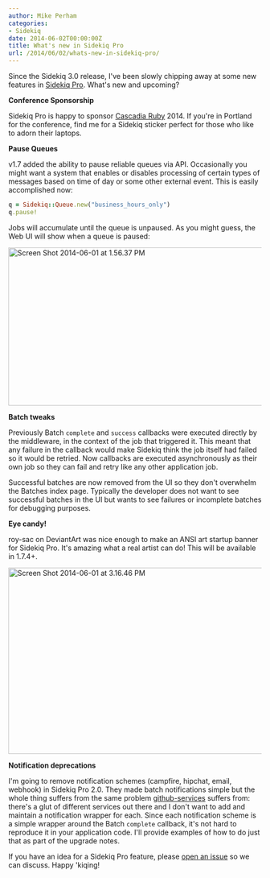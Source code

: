 ```yaml
---
author: Mike Perham
categories:
- Sidekiq
date: 2014-06-02T00:00:00Z
title: What's new in Sidekiq Pro
url: /2014/06/02/whats-new-in-sidekiq-pro/
---
```


Since the Sidekiq 3.0 release, I've been slowly chipping away at some new features in [Sidekiq Pro][1]. What's new and upcoming?
<!--more-->

**Conference Sponsorship**

Sidekiq Pro is happy to sponsor [Cascadia Ruby][2] 2014. If you're in Portland for the conference, find me for a Sidekiq sticker perfect for those who like to adorn their laptops.

**Pause Queues**

v1.7 added the ability to pause reliable queues via API. Occasionally you might want a system that enables or disables processing of certain types of messages based on time of day or some other external event. This is easily accomplished now:

```ruby >}}
q = Sidekiq::Queue.new("business_hours_only")
q.pause!
```


Jobs will accumulate until the queue is unpaused. As you might guess, the Web UI will show when a queue is paused:

[<img src="http://www.mikeperham.com/wp-content/uploads/2014/06/Screen-Shot-2014-06-01-at-1.56.37-PM.png" alt="Screen Shot 2014-06-01 at 1.56.37 PM" class="alignnone size-full wp-image-1673" width="808" height="314" />][3]

**Batch tweaks**

Previously Batch `complete` and `success` callbacks were executed directly by the middleware, in the context of the job that triggered it. This meant that any failure in the callback would make Sidekiq think the job itself had failed so it would be retried. Now callbacks are executed asynchronously as their own job so they can fail and retry like any other application job.

Successful batches are now removed from the UI so they don't overwhelm the Batches index page. Typically the developer does not want to see successful batches in the UI but wants to see failures or incomplete batches for debugging purposes.

**Eye candy!**

roy-sac on DeviantArt was nice enough to make an ANSI art startup banner for Sidekiq Pro. It's amazing what a real artist can do! This will be available in 1.7.4+.

[<img src="http://www.mikeperham.com/wp-content/uploads/2014/06/Screen-Shot-2014-06-01-at-3.16.46-PM.png" alt="Screen Shot 2014-06-01 at 3.16.46 PM" class="alignnone size-full wp-image-1683" width="705" height="370"/>][4]

**Notification deprecations**

I'm going to remove notification schemes (campfire, hipchat, email, webhook) in Sidekiq Pro 2.0. They made batch notifications simple but the whole thing suffers from the same problem [github-services][5] suffers from: there's a glut of different services out there and I don't want to add and maintain a notification wrapper for each. Since each notification scheme is a simple wrapper around the Batch `complete` callback, it's not hard to reproduce it in your application code. I'll provide examples of how to do just that as part of the upgrade notes.

If you have an idea for a Sidekiq Pro feature, please [open an issue][6] so we can discuss. Happy 'kiqing!

 [1]: http://sidekiq.org/
 [2]: http://cascadiaruby.com/
 [3]: http://www.mikeperham.com/wp-content/uploads/2014/06/Screen-Shot-2014-06-01-at-1.56.37-PM.png
 [4]: http://www.mikeperham.com/wp-content/uploads/2014/06/Screen-Shot-2014-06-01-at-3.16.46-PM.png
 [5]: https://github.com/github/github-services
 [6]: https://github.com/mperham/sidekiq/issues

